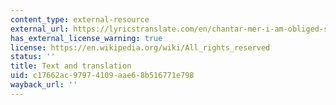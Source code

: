 ```yaml
---
content_type: external-resource
external_url: https://lyricstranslate.com/en/chantar-mer-i-am-obliged-sing.html
has_external_license_warning: true
license: https://en.wikipedia.org/wiki/All_rights_reserved
status: ''
title: Text and translation
uid: c17662ac-9797-4109-aae6-8b516771e798
wayback_url: ''
---
```

